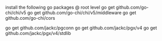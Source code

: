 install the following go packages @ root level
go get github.com/go-chi/chi/v5
go get github.com/go-chi/chi/v5/middleware
go get github.com/go-chi/cors

go get github.com/jackc/pgconn
go get github.com/jackc/pgx/v4
go get github.com/jackc/pgx/v4/stdlib